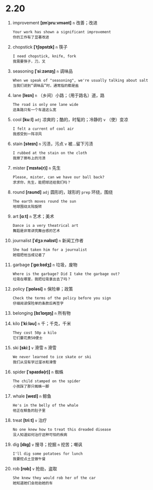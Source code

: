 # 2.20

1. improvement **[ɪmˈpruːvmənt]** `n` 改善；改进

   ```
   Your work has shown a significant improvement
   你的工作有了显著改进
   ```

2. chopstick **[ˈtʃɒpstɪk]** `n` 筷子

   ```
   I need chopstick, knife, fork
   我需要筷子，刀，叉
   ```

3. seasoning **[ˈsiːzənɪŋ]** `n` 调味品

   ```
   When we speak of "seasoning", we're usually talking about salt
   当我们说到“调味品”时，通常指的都是盐
   ```

4. lane **[leɪn]** `n` （乡间）小路；（用于路名）道，路

   ```
   The road is only one lane wide
   这条路只有一个车道这么宽
   ```

5. cool **[kuːl]** `adj` 凉爽的；酷的，时髦的；冷静的 `v` （使）变凉

   ```
   I felt a current of cool air
   我感受到一阵凉风
   ```

6. stain **[steɪn]** `n` 污渍，污点 `v` 被...留下污渍

   ```
   I rubbed at the stain on the cloth
   我擦了擦布上的污渍
   ```

7. mister **[ˈmɪstə(r)]** `n` 先生

   ```
   Please, mister, can we have our ball back?
   求求你，先生，能把球还给我们吗？
   ```

8. round **[raʊnd]** `adj` 圆形的，球形的 `prep` 环绕，围绕

   ```
   The earth moves round the sun
   地球围绕太阳旋转
   ```

9. art **[ɑːt]** `n` 艺术；美术

   ```
   Dance is a very theatrical art
   舞蹈是非常讲究舞台感的艺术
   ```

10. journalist **[ˈdʒɜːnəlɪst]** `n` 新闻工作者

    ```
    She had taken him for a journalist
    她错把他当成记者了
    ```

11. garbage **[ˈɡɑːbɪdʒ]** `n` 垃圾，废物

    ```
    Where is the garbage? Did I take the garbage out?
    垃圾在哪里，我把垃圾拿出去了吗？
    ```

12. policy **[ˈpɒləsi]** `n` 保险单；政策

    ```
    Check the terms of the policy before you sign
    仔细阅读保险单的条款后再签字
    ```

13. belonging **[bɪˈlɒŋɪŋ]** `n` 所有物

14. kilo **[ˈkiːləʊ]** `n` 千；千克，千米

    ```
    They cost 50p a kilo
    它们要花费50便士
    ```

15. ski **[skiː]** `v` 滑雪 `n` 滑雪

    ```
    We never learned to ice skate or ski
    我们从没有学过溜冰和滑雪
    ```

16. spider **[ˈspaɪdə(r)]** `n` 蜘蛛

    ```
    The child stamped on the spider
    小孩踩了那只蜘蛛一脚
    ```

17. whale **[weɪl]** `n` 鲸鱼

    ```
    He's in the belly of the whale
    他正在鲸鱼的肚子里
    ```

18. treat **[triːt]** `v` 治疗

    ```
    No one knew how to treat this dreaded disease
    没人知道如何治疗这种可怕的疾病
    ```

19. dig **[dɪɡ]** `v` 搜寻；挖掘 `n` 挖苦；嘲讽

    ```
    I'll dig some potatoes for lunch
    我要挖点土豆做午餐
    ```

20. rob **[rɒb]** `v` 抢劫，盗取

    ```
    She knew they would rob her of the car
    她知道她们会抢劫她的车
    ```
